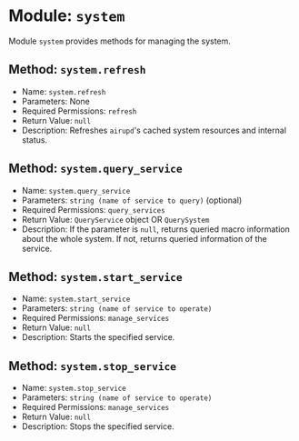 # Module: `system`
Module `system` provides methods for managing the system.

## Method: `system.refresh`
- Name: `system.refresh`
- Parameters: None
- Required Permissions: `refresh`
- Return Value: `null`
- Description: Refreshes `airupd`'s cached system resources and internal status.

## Method: `system.query_service`
- Name: `system.query_service`
- Parameters: `string (name of service to query)` (optional)
- Required Permissions: `query_services`
- Return Value: `QueryService` object OR `QuerySystem`
- Description: If the parameter is `null`, returns queried macro information about the whole system. If not, returns queried information of the service.

## Method: `system.start_service`
- Name: `system.start_service`
- Parameters: `string (name of service to operate)`
- Required Permissions: `manage_services`
- Return Value: `null`
- Description: Starts the specified service.

## Method: `system.stop_service`
- Name: `system.stop_service`
- Parameters: `string (name of service to operate)`
- Required Permissions: `manage_services`
- Return Value: `null`
- Description: Stops the specified service.
